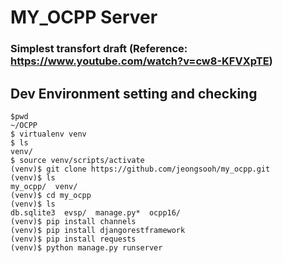 # MY_OCPP Server
### Simplest transfort draft (Reference: https://www.youtube.com/watch?v=cw8-KFVXpTE)

## Dev Environment setting and checking
```
$pwd
~/OCPP
$ virtualenv venv   
$ ls
venv/
$ source venv/scripts/activate
(venv)$ git clone https://github.com/jeongsooh/my_ocpp.git
(venv)$ ls
my_ocpp/  venv/
(venv)$ cd my_ocpp
(venv)$ ls
db.sqlite3  evsp/  manage.py*  ocpp16/
(venv)$ pip install channels
(venv)$ pip install djangorestframework
(venv)$ pip install requests
(venv)$ python manage.py runserver 
```
